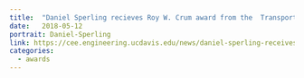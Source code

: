 ```yaml
---
title:  "Daniel Sperling recieves Roy W. Crum award from the  Transportation Research Board, its highest research award."
date:   2018-05-12
portrait: Daniel-Sperling
link: https://cee.engineering.ucdavis.edu/news/daniel-sperling-receives-trbs-2018-roy-w-crum-award
categories:
  - awards
---
```

